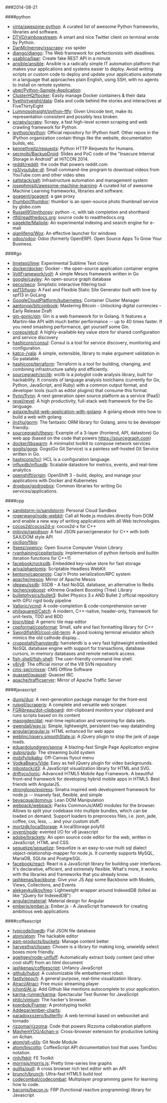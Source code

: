 ###2014-08-21

####python
* [vinta/awesome-python](https://github.com/vinta/awesome-python): A curated list of awesome Python frameworks, libraries and software.
* [DTVD/rainbowstream](https://github.com/DTVD/rainbowstream): A smart and nice Twitter client on terminal wrote by Python.
* [DanMcInerney/xsscrapy](https://github.com/DanMcInerney/xsscrapy): xss spider
* [django/django](https://github.com/django/django): The Web framework for perfectionists with deadlines.
* [usablica/liaar](https://github.com/usablica/liaar): Create fake REST API in a minute
* [ansible/ansible](https://github.com/ansible/ansible): Ansible is a radically simple IT automation platform that makes your applications and systems easier to deploy. Avoid writing scripts or custom code to deploy and update your applications automate in a language that approaches plain English, using SSH, with no agents to install on remote systems.
* [uber/Python-Sample-Application](https://github.com/uber/Python-Sample-Application): 
* [ClusterHQ/flocker](https://github.com/ClusterHQ/flocker): Easily manage Docker containers & their data
* [fivethirtyeight/data](https://github.com/fivethirtyeight/data): Data and code behind the stories and interactives at FiveThirtyEight
* [LuminosoInsight/python-ftfy](https://github.com/LuminosoInsight/python-ftfy): Given Unicode text, make its representation consistent and possibly less broken.
* [scrapy/scrapy](https://github.com/scrapy/scrapy): Scrapy, a fast high-level screen scraping and web crawling framework for Python.
* [ipython/ipython](https://github.com/ipython/ipython): Official repository for IPython itself. Other repos in the IPython organization contain things like the website, documentation builds, etc.
* [kennethreitz/requests](https://github.com/kennethreitz/requests): Python HTTP Requests for Humans.
* [secmobi/BackupDroid](https://github.com/secmobi/BackupDroid): Slides and PoC code of the "Insecure Internal Storage in Android" at HITCON 2014.
* [reddit/reddit](https://github.com/reddit/reddit): the code that powers reddit.com
* [rg3/youtube-dl](https://github.com/rg3/youtube-dl): Small command-line program to download videos from YouTube.com and other video sites
* [saltstack/salt](https://github.com/saltstack/salt): Infrastructure automation and management system
* [josephmisiti/awesome-machine-learning](https://github.com/josephmisiti/awesome-machine-learning): A curated list of awesome Machine Learning frameworks, libraries and software.
* [goagent/goagent](https://github.com/goagent/goagent): a gae proxy
* [thumbor/thumbor](https://github.com/thumbor/thumbor): thumbor is an open-source photo thumbnail service by globo.com
* [Russell91/pythonpy](https://github.com/Russell91/pythonpy): python -c, with tab completion and shorthand
* [rtfd/readthedocs.org](https://github.com/rtfd/readthedocs.org): source code to readthedocs.org
* [pagekite/Mailpile](https://github.com/pagekite/Mailpile): An experimental indexing and search engine for e-mail
* [qianlifeng/Wox](https://github.com/qianlifeng/Wox): An effective launcher for windows
* [odoo/odoo](https://github.com/odoo/odoo): Odoo (formerly OpenERP). Open Source Apps To Grow Your Business.

####go
* [limetext/lime](https://github.com/limetext/lime): Experimental Sublime Text clone
* [docker/docker](https://github.com/docker/docker): Docker - the open-source application container engine
* [VoltFramework/volt](https://github.com/VoltFramework/volt): A simple Mesos framework written in Go
* [google/cayley](https://github.com/google/cayley): An open-source graph database
* [peco/peco](https://github.com/peco/peco): Simplistic interactive filtering tool
* [spf13/hugo](https://github.com/spf13/hugo): A Fast and Flexible Static Site Generator built with love by spf13 in GoLang
* [GoogleCloudPlatform/kubernetes](https://github.com/GoogleCloudPlatform/kubernetes): Container Cluster Manager
* [aantonop/bitcoinbook](https://github.com/aantonop/bitcoinbook): Mastering Bitcoin - Unlocking digital currencies - Early Release Draft
* [gin-gonic/gin](https://github.com/gin-gonic/gin): Gin is a web framework for in Golang. It features a Martini-like API with much better performance -- up to 40 times faster. If you need smashing performance, get yourself some Gin.
* [coreos/etcd](https://github.com/coreos/etcd): A highly-available key value store for shared configuration and service discovery
* [hashicorp/consul](https://github.com/hashicorp/consul): Consul is a tool for service discovery, monitoring and configuration.
* [katco-/vala](https://github.com/katco-/vala): A simple, extensible, library to make argument validation in Go palatable.
* [hashicorp/terraform](https://github.com/hashicorp/terraform): Terraform is a tool for building, changing, and combining infrastructure safely and efficiently.
* [sourcegraph/srclib](https://github.com/sourcegraph/srclib): srclib is a polyglot code analysis library, built for hackability. It consists of language analysis toolchains (currently for Go, Python, JavaScript, and Ruby) with a common output format, and developer tools (such as editor plugins) that consume this format.
* [flynn/flynn](https://github.com/flynn/flynn): A next generation open source platform as a service (PaaS)
* [revel/revel](https://github.com/revel/revel): A high productivity, full-stack web framework for the Go language.
* [astaxie/build-web-application-with-golang](https://github.com/astaxie/build-web-application-with-golang): A golang ebook intro how to build a web with golang
* [jinzhu/gorm](https://github.com/jinzhu/gorm): The fantastic ORM library for Golang, aims to be developer friendly.
* [sourcegraph/thesrc](https://github.com/sourcegraph/thesrc): Example of a 3-layer (frontend, API, datastore) Go web app (based on the code that powers https://sourcegraph.com)
* [docker/libswarm](https://github.com/docker/libswarm): A minimalist toolkit to compose network services
* [gogits/gogs](https://github.com/gogits/gogs): Gogs(Go Git Service) is a painless self-hosted Git Service written in Go.
* [hashicorp/hcl](https://github.com/hashicorp/hcl): HCL is a configuration language.
* [influxdb/influxdb](https://github.com/influxdb/influxdb): Scalable datastore for metrics, events, and real-time analytics
* [openshift/origin](https://github.com/openshift/origin): OpenShift 3 - build, deploy, and manage your applications with Docker and Kubernetes
* [dropbox/godropbox](https://github.com/dropbox/godropbox): Common libraries for writing Go services/applications.

####cpp
* [sandstorm-io/sandstorm](https://github.com/sandstorm-io/sandstorm): Personal Cloud Sandbox
* [rogerwang/node-webkit](https://github.com/rogerwang/node-webkit): Call all Node.js modules directly from DOM and enable a new way of writing applications with all Web technologies.
* [cocos2d/cocos2d-x](https://github.com/cocos2d/cocos2d-x): cocos2d-x for C++
* [miloyip/rapidjson](https://github.com/miloyip/rapidjson): A fast JSON parser/generator for C++ with both SAX/DOM style API
* [xicilion/fibjs](https://github.com/xicilion/fibjs): 
* [Itseez/opencv](https://github.com/Itseez/opencv): Open Source Computer Vision Library
* [ryanhaining/cppitertools](https://github.com/ryanhaining/cppitertools): Implementation of python itertools and builtin iteration functions for C++11
* [facebook/rocksdb](https://github.com/facebook/rocksdb): Embedded key-value store for fast storage
* [ariya/phantomjs](https://github.com/ariya/phantomjs): Scriptable Headless WebKit
* [kentonv/capnproto](https://github.com/kentonv/capnproto): Cap'n Proto serialization/RPC system
* [apache/mesos](https://github.com/apache/mesos): Mirror of Apache Mesos
* [ideawu/ssdb](https://github.com/ideawu/ssdb): SSDB - A fast NoSQL database, an alternative to Redis
* [tqchen/xgboost](https://github.com/tqchen/xgboost): eXtreme Gradient Boosting (Tree) Library
* [bulletphysics/bullet3](https://github.com/bulletphysics/bullet3): Bullet Physics 3.x AND Bullet 2 official repository with GPU rigid body pipeline
* [Valloric/ycmd](https://github.com/Valloric/ycmd): A code-completion & code-comprehension server
* [philsquared/Catch](https://github.com/philsquared/Catch): A modern, C++-native, header-only, framework for unit-tests, TDD and BDD
* [bjorn/tiled](https://github.com/bjorn/tiled): A generic tile map editor
* [cppformat/cppformat](https://github.com/cppformat/cppformat): Small, safe and fast formatting library for C++
* [Swordifish90/cool-old-term](https://github.com/Swordifish90/cool-old-term): A good looking terminal emulator which mimics the old cathode display...
* [cruppstahl/hamsterdb](https://github.com/cruppstahl/hamsterdb): hamsterdb is a very fast lightweight embedded NoSQL database engine with support for transactions, database cursors, in-memory databases and remote network access.
* [fish-shell/fish-shell](https://github.com/fish-shell/fish-shell): The user-friendly command line shell.
* [v8/v8](https://github.com/v8/v8): The official mirror of the V8 SVN repository
* [cms-sw/cmssw](https://github.com/cms-sw/cmssw): CMS Offline Software
* [quassel/quassel](https://github.com/quassel/quassel): Quassel IRC
* [apache/trafficserver](https://github.com/apache/trafficserver): Mirror of Apache Traffic Server

####javascript
* [duojs/duo](https://github.com/duojs/duo): A next-generation package manager for the front-end
* [ruipgil/scraperjs](https://github.com/ruipgil/scraperjs): A complete and versatile web scraper.
* [FGRibreau/dot-clipboard](https://github.com/FGRibreau/dot-clipboard): dot-clipboard monitors your clipboard and runs scripts based on its content
* [maxogden/dat](https://github.com/maxogden/dat): real-time replication and versioning for data sets.
* [gwendall/way.js](https://github.com/gwendall/way.js): Simple, lightweight, persistent two-way databinding
* [angular/angular.js](https://github.com/angular/angular.js): HTML enhanced for web apps
* [weblinc/jquery.smoothState.js](https://github.com/weblinc/jquery.smoothState.js): A jQuery plugin to stop the jank of page loads.
* [eduardolundgren/senna](https://github.com/eduardolundgren/senna): A blazing-fast Single Page Application engine
* [gulpjs/gulp](https://github.com/gulpjs/gulp): The streaming build system
* [mobify/pikabu](https://github.com/mobify/pikabu): Off-Canvas flyout menu
* [VodkaBears/Vide](https://github.com/VodkaBears/Vide): Easy as hell jQuery plugin for video backgrounds.
* [mbostock/d3](https://github.com/mbostock/d3): A JavaScript visualization library for HTML and SVG.
* [driftyco/ionic](https://github.com/driftyco/ionic): Advanced HTML5 Mobile App Framework. A beautiful front-end framework for developing hybrid mobile apps in HTML5. Best friends with AngularJS.
* [strongloop/express](https://github.com/strongloop/express): Sinatra inspired web development framework for node.js -- insanely fast, flexible, and simple
* [bevacqua/dominus](https://github.com/bevacqua/dominus): Lean DOM Manipulation
* [webpack/webpack](https://github.com/webpack/webpack): Packs CommonJs/AMD modules for the browser. Allows to split your codebase into multiple bundles, which can be loaded on demand. Support loaders to preprocess files, i.e. json, jade, coffee, css, less, ... and your custom stuff.
* [mortzdk/localStorage](https://github.com/mortzdk/localStorage): A localStorage polyfill
* [joyent/node](https://github.com/joyent/node): evented I/O for v8 javascript
* [adobe/brackets](https://github.com/adobe/brackets): An open source code editor for the web, written in JavaScript, HTML and CSS.
* [sequelize/sequelize](https://github.com/sequelize/sequelize): Sequelize is an easy-to-use multi sql dialect object-relationship-mapper for node.js. It currently supports MySQL, MariaDB, SQLite and PostgreSQL.
* [facebook/react](https://github.com/facebook/react): React is a JavaScript library for building user interfaces. It's declarative, efficient, and extremely flexible. What's more, it works with the libraries and frameworks that you already know.
* [jashkenas/backbone](https://github.com/jashkenas/backbone): Give your JS App some Backbone with Models, Views, Collections, and Events
* [alekseykulikov/treo](https://github.com/alekseykulikov/treo): Lightweight wrapper around IndexedDB (billed as like "jQuery for IndexedDB")
* [angular/material](https://github.com/angular/material): Material design for Angular
* [emberjs/ember.js](https://github.com/emberjs/ember.js): Ember.js - A JavaScript framework for creating ambitious web applications

####coffeescript
* [typicode/lowdb](https://github.com/typicode/lowdb): Flat JSON file database
* [atom/atom](https://github.com/atom/atom): The hackable editor
* [asm-products/buckets](https://github.com/asm-products/buckets): Manage content better.
* [harvesthq/chosen](https://github.com/harvesthq/chosen): Chosen is a library for making long, unwieldy select boxes more friendly.
* [ageitgey/node-unfluff](https://github.com/ageitgey/node-unfluff): Automatically extract body content (and other cool stuff) from an html document
* [jashkenas/coffeescript](https://github.com/jashkenas/coffeescript): Unfancy JavaScript
* [github/hubot](https://github.com/github/hubot): A customizable life embetterment robot.
* [fastly/epoch](https://github.com/fastly/epoch): A general purpose, real-time visualization library.
* [Atraci/Atraci](https://github.com/Atraci/Atraci): Free music streaming player
* [ichord/At.js](https://github.com/ichord/At.js): Add Github like mentions autocomplete to your application.
* [karma-runner/karma](https://github.com/karma-runner/karma): Spectacular Test Runner for JavaScript
* [philc/vimium](https://github.com/philc/vimium): The hacker's browser.
* [koenbok/Framer](https://github.com/koenbok/Framer): A prototyping toolkit
* [Addepar/ember-charts](https://github.com/Addepar/ember-charts): 
* [paradoxxxzero/butterfly](https://github.com/paradoxxxzero/butterfly): A web terminal based on websocket and tornado
* [rizzoma/rizzoma](https://github.com/rizzoma/rizzoma): Code that powers Rizzoma collaboration platform
* [MayhemYDG/4chan-x](https://github.com/MayhemYDG/4chan-x): Cross-browser extension for productive lurking on 4chan.
* [atom/git-utils](https://github.com/atom/git-utils): Git Node Module
* [atom/biscotto](https://github.com/atom/biscotto): CoffeeScript API documentation tool that uses TomDoc notation.
* [rinh/fekit](https://github.com/rinh/fekit): FE Toolkit
* [morrisjs/morris.js](https://github.com/morrisjs/morris.js): Pretty time-series line graphs
* [quilljs/quill](https://github.com/quilljs/quill): A cross browser rich text editor with an API
* [brunch/brunch](https://github.com/brunch/brunch): Ultra-fast HTML5 build tool
* [codecombat/codecombat](https://github.com/codecombat/codecombat): Multiplayer programming game for learning how to code.
* [baconjs/bacon.js](https://github.com/baconjs/bacon.js): FRP (functional reactive programming) library for Javascript
